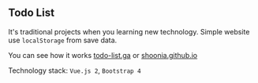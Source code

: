 ## Todo List

It's traditional projects when you learning new technology. Simple website use `localStorage` from save data.

You can see how it works [todo-list.ga](http://todo-list.ga/) or [shoonia.github.io](https://shoonia.github.io)

Technology stack: `Vue.js 2`, `Bootstrap 4`

